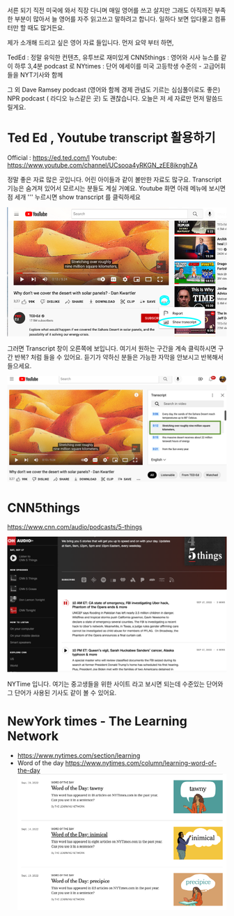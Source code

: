 서른 되기 직전 미국에 와서 직장 다니며 매일 영어를 쓰고 살지만 그래도 아직까진 부족한 부분이 많아서 늘 영어를 자주 읽고쓰고 말하려고 합니다. 일하다 보면 입다물고 컴퓨터만 할 때도 많거든요. 

제가 소개해 드리고 싶은  영어 자료 들입니다. 
먼저 요약 부터 하면, 

TedEd :  정말 유익한 컨텐츠, 유투브로 재미있게 
CNN5things : 영어와 시사 뉴스를 같이 하루 3,4분 podcast 로 
NYtimes : 단어 에세이를 미국 고등학생 수준의 - 고급어휘들을 NYT기사와 함께  

그 외 Dave Ramsey  podcast (영어와 함께 경제 관념도 기르는 심심풀이로도 좋은)  NPR podcast ( 라디오 뉴스같은 곳) 도 괜찮습니다. 오늘은 저 세 자료만 먼저 말씀드릴게요. 

# Ted Ed , Youtube transcript 활용하기
Official : https://ed.ted.com/l
Youtube: https://www.youtube.com/channel/UCsooa4yRKGN_zEE8iknghZA 

정말 좋은 자료 많은 곳입니다. 어린 아이들과 같이 볼만한 자료도 많구요.  Transcript 기능은 숨겨져 있어서 모르시는 분들도 계실 거예요. 
Youtube 화면 아래  메뉴에 보시면  점 세개  ''' 누르시면  show transcript 를 클릭하세요 

![](003b3_teded_show_transcript.png)

그러면 Transcript 창이 오른쪽에 보입니다. 여기서 원하는 구간을 계속 클릭하시면 구간 반복? 처럼 들을 수 있어요. 듣기가 약하신 분들은 가능한  자막을 안보시고 반복해서 들으세요. 

![](003c1_teded02.png)

# CNN5things 
https://www.cnn.com/audio/podcasts/5-things

![](003c2_cnn5things.png)

NYTime 입니다. 
여기는 중고생들을 위한 사이트 라고 보시면 되는데 수준있는 단어와 그 단어가 사용된 기사도 같이 볼 수 있어요. 
# NewYork times - The Learning Network 
* https://www.nytimes.com/section/learning
* Word of the day 
https://www.nytimes.com/column/learning-word-of-the-day
 ![](003c3_nytimesVoca.png)

 

